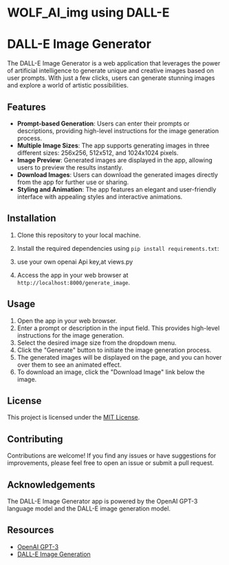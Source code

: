 # WOLF_AI_img using DALL-E
# DALL-E Image Generator

The DALL-E Image Generator is a web application that leverages the power of artificial intelligence to generate unique and creative images based on user prompts. With just a few clicks, users can generate stunning images and explore a world of artistic possibilities.

## Features

- **Prompt-based Generation**: Users can enter their prompts or descriptions, providing high-level instructions for the image generation process.
- **Multiple Image Sizes**: The app supports generating images in three different sizes: 256x256, 512x512, and 1024x1024 pixels.
- **Image Preview**: Generated images are displayed in the app, allowing users to preview the results instantly.
- **Download Images**: Users can download the generated images directly from the app for further use or sharing.
- **Styling and Animation**: The app features an elegant and user-friendly interface with appealing styles and interactive animations.

## Installation

1. Clone this repository to your local machine.
2. Install the required dependencies using `pip install requirements.txt`:
3. use your own openai Api key,at views.py

4. Access the app in your web browser at `http://localhost:8000/generate_image`.

## Usage

1. Open the app in your web browser.
2. Enter a prompt or description in the input field. This provides high-level instructions for the image generation.
3. Select the desired image size from the dropdown menu.
4. Click the "Generate" button to initiate the image generation process.
5. The generated images will be displayed on the page, and you can hover over them to see an animated effect.
6. To download an image, click the "Download Image" link below the image.

## License

This project is licensed under the [MIT License](LICENSE).

## Contributing

Contributions are welcome! If you find any issues or have suggestions for improvements, please feel free to open an issue or submit a pull request.

## Acknowledgements

The DALL-E Image Generator app is powered by the OpenAI GPT-3 language model and the DALL-E image generation model.

## Resources

- [OpenAI GPT-3](https://openai.com)
- [DALL-E Image Generation](https://openai.com/blog/dall-e/)

